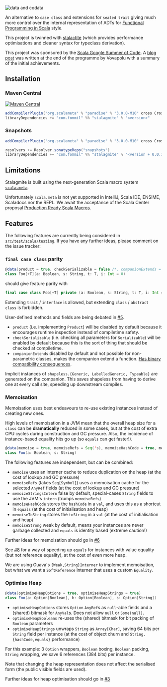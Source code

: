 ![data and codata](https://pbs.twimg.com/media/C4puwPsVUAAPPW5.jpg)

An alternative to `case class` and extensions for `sealed trait` giving much more control over the internal representation of ADTs for [Functional Programming in Scala](https://leanpub.com/fp-scala-mortals) style.

This project is twinned with [stalactite](https://gitlab.com/fommil/stalactite) (which provides performance optimisations and cleaner syntax for typeclass derivation).

This project was sponsored by the [Scala Google Summer of Code](https://github.com/scala/scala-lang/blob/master/gsoc/2017.md#case-classes-a-la-carte-with-scalameta). A [blog post](https://vovapolu.github.io/scala/stalagmite/perf/2017/09/02/stalagmite-performance.html) was written at the end of the programme by Vovapolu with a summary of the initial achievements.

## Installation

### Maven Central

[![Maven Central](https://maven-badges.herokuapp.com/maven-central/com.fommil/stalagmite_2.12/badge.svg)](https://maven-badges.herokuapp.com/maven-central/com.fommil/stalagmite_2.12)

```scala
addCompilerPlugin("org.scalameta" % "paradise" % "3.0.0-M10" cross CrossVersion.full)
libraryDependencies += "com.fommil" %% "stalagmite" % "<version>"
```

### Snapshots

```scala
addCompilerPlugin("org.scalameta" % "paradise" % "3.0.0-M10" cross CrossVersion.full)

resolvers += Resolver.sonatypeRepo("snapshots")
libraryDependencies += "com.fommil" %% "stalagmite" % "<version + 0.0.1>-SNAPSHOT"
```

## Limitations

Stalagmite is built using the next-generation Scala macro system [`scala.meta`](https://github.com/scalameta/paradise).

Unfortunately `scala.meta` is not yet supported in IntelliJ, Scala IDE, ENSIME, Scaladocs nor the REPL. We await the acceptance of the Scala Center proposal [Production Ready Scala Macros](https://github.com/scalacenter/advisoryboard/pull/30).

## Features

The following features are currently being considered in [`src/test/scala/testing`](https://github.com/fommil/stalagmite/tree/master/src/test/scala/testing). If you have any further ideas, please comment on the issue tracker:

### `final case class` parity

```scala
@data(product = true, checkSerializable = false /*, companionExtends = true */)
class Foo[+T](a: Boolean, s: String, t: T, i: Int = 0)
```

should give feature parity with

```scala
final case class Foo[+T] private (a: Boolean, s: String, t: T, i: Int = 0)
```

Extending `trait` / `interface` is allowed, but extending `class` / `abstract class` is forbidden.

User-defined methods and fields are being debated in [#5](https://github.com/fommil/stalagmite/issues/5).

- `product` (i.e. implementing `Product`) will be disabled by default because it encourages runtime inspection instead of compiletime safety.
- `checkSerializable` (i.e. checking all parameters for `Serializable`) will be enabled by default because this is the sort of thing that should be checked at compiletime.
- `companionExtends` disabled by default and not possible for non-parametric classes, makes the companion extend a function. [Has binary compatibility consequences](https://issues.scala-lang.org/browse/SI-3664).

Implicit instances of `shapeless.{Generic, LabelledGeneric, Typeable}` are generated on the companion. This saves shapeless from having to derive one at every call site, speeding up downstream compiles.

### Memoisation

Memoisation uses best endeavours to re-use existing instances instead of creating new ones.

High levels of memoisation in a JVM mean that the overall heap size for a `class` can be **dramatically** reduced in some cases, but at the cost of extra CPU cycles during construction and GC pressure. Also, the incidence of instance-based equality hits go up (so `equals` can get faster!).

```scala
@data(memoise = true, memoiseRefs = Seq('s), memoiseHashCode = true, memoiseToString = true, memoiseStrong = true)
class Foo(a: Boolean, s: String)
```

The following features are independent, but can be combined:

- `memoise` uses an interner cache to reduce duplication on the heap (at the cost of lookup and GC pressure)
- `memoiseRefs` (takes `Seq[Symbol]`) uses a memoisation cache for the selected `AnyRef` fields (at the cost of lookup and GC pressure)
- `memoizeStringsIntern` false by default, special-cases `String` fields to use the JVM's `intern` (trumps `memoiseRefs`)
- `memoiseHashCode` stores the `hashCode` in a `val`, and uses this as a shortcut in `equals` (at the cost of initialisation and heap)
- `memoiseToString` stores the `toString` in a `val` (at the cost of initialisation and heap)
- `memoiseStrong` weak by default, means your instances are never garbage collected and `equals` is identity based (extreme caution!)

Further ideas for memoisation should go in [#6](https://github.com/fommil/stalagmite/issues/6)

See [#8](https://github.com/fommil/stalagmite/issues/8) for a way of speeding up `equals` for instances with value equality (but not reference equality), at the cost of even more heap.

We are using Guava's `{Weak,String}Interner` to implement memoisation, but what we want a `SoftReference` interner that uses a custom `Equality`.

### Optimise Heap

```scala
@data(optimiseHeapOptions = true, optimiseHeapStrings = true)
class Foo(a: Option[Boolean], b: Option[Boolean], s: Option[String])
```

- `optimiseHeapOptions` stores `Option` `AnyRef`s as `null`-able fields and a (shared) bitmask for `AnyVal`s. Does not allow `null` or `Some(null)`.
- `optimiseHeapBooleans` re-uses the (shared) bitmask for bit packing of `Boolean` parameters
- `optimiseHeapStrings` unwraps `String` as `Array[Char]`, saving 64 bits per `String` field per instance (at the cost of object churn and `String.{hashCode,equals}` performance)

For this example: 3 `Option` wrappers, `Boolean` boxing, `Boolean` packing, `String` wrapping, we save 6 references (384 bits) per instance.

Note that changing the heap representation does not affect the serialised form (the public visible fields are used).

Further ideas for heap optimisation should go in [#3](https://github.com/fommil/stalagmite/issues/3)
